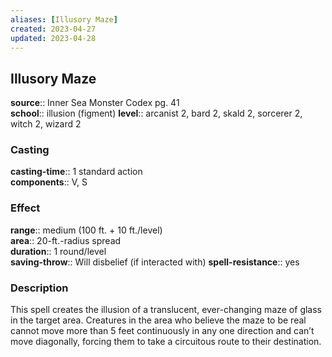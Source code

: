 ```yaml
---
aliases: [Illusory Maze]
created: 2023-04-27
updated: 2023-04-28
---
```


## Illusory Maze

**source**:: Inner Sea Monster Codex pg. 41  
**school**:: illusion (figment)
**level**:: arcanist 2, bard 2, skald 2, sorcerer 2, witch 2, wizard 2

### Casting

**casting-time**:: 1 standard action  
**components**:: V, S

### Effect

**range**:: medium (100 ft. + 10 ft./level)  
**area**:: 20-ft.-radius spread  
**duration**:: 1 round/level  
**saving-throw**:: Will disbelief (if interacted with)
**spell-resistance**:: yes

### Description

This spell creates the illusion of a translucent, ever-changing maze of glass in the target area. Creatures in the area who believe the maze to be real cannot move more than 5 feet continuously in any one direction and can’t move diagonally, forcing them to take a circuitous route to their destination.
